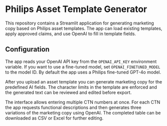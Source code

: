 # Philips Asset Template Generator

This repository contains a Streamlit application for generating marketing copy based on Philips asset templates. The app can load existing templates, apply approved claims, and use OpenAI to fill in template fields.

## Configuration

The app reads your OpenAI API key from the `OPENAI_API_KEY` environment variable. If you want to use a fine-tuned model, set `OPENAI_FINETUNED_MODEL` to the model ID. By default the app uses a Philips fine-tuned GPT-4o model.

After you upload an asset template you can generate marketing copy for the predefined AI fields. The character limits in the template are enforced and the generated text can be reviewed and edited before export.

The interface allows entering multiple CTN numbers at once. For each CTN the app requests functional descriptions and then generates three variations of the marketing copy using OpenAI. The completed table can be downloaded as CSV or Excel for further editing.

